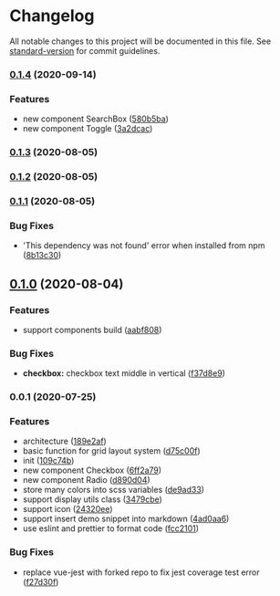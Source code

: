 # Changelog

All notable changes to this project will be documented in this file. See [standard-version](https://github.com/conventional-changelog/standard-version) for commit guidelines.

### [0.1.4](https://github.com/YanxinTang/fluent-ui/compare/v0.1.3...v0.1.4) (2020-09-14)


### Features

* new component SearchBox ([580b5ba](https://github.com/YanxinTang/fluent-ui/commit/580b5ba61ae4f2aaf1a0c3b0372f81cd9b56955b))
* new component Toggle ([3a2dcac](https://github.com/YanxinTang/fluent-ui/commit/3a2dcac4c5df975c66190763d47c49298085548e))

### [0.1.3](https://github.com/YanxinTang/fluent-ui/compare/v0.1.2...v0.1.3) (2020-08-05)

### [0.1.2](https://github.com/YanxinTang/fluent-ui/compare/v0.1.1...v0.1.2) (2020-08-05)

### [0.1.1](https://github.com/YanxinTang/fluent-ui/compare/v0.1.0...v0.1.1) (2020-08-05)


### Bug Fixes

* 'This dependency was not found' error when installed from npm ([8b13c30](https://github.com/YanxinTang/fluent-ui/commit/8b13c307efbcf9b697898c7c11d09e0c4ad42d71))

## [0.1.0](https://github.com/YanxinTang/fluent-ui/compare/v0.0.1...v0.1.0) (2020-08-04)


### Features

* support components build ([aabf808](https://github.com/YanxinTang/fluent-ui/commit/aabf80851d60541657e679815c78462c7f57e6ca))


### Bug Fixes

* **checkbox:** checkbox text middle in vertical ([f37d8e9](https://github.com/YanxinTang/fluent-ui/commit/f37d8e948a7f769a591c34f58ed884a044010f35))

### 0.0.1 (2020-07-25)


### Features

* architecture ([189e2af](https://github.com/YanxinTang/fluent-ui/commit/189e2af5dd7dc6c2c6cad4abb3a18869c4e0ed7f))
* basic function for grid layout system ([d75c00f](https://github.com/YanxinTang/fluent-ui/commit/d75c00fddc364d95b24246d422a3c41df0103082))
* init ([109c74b](https://github.com/YanxinTang/fluent-ui/commit/109c74bccd0b2c543ead947e25de7fe7917ea868))
* new component Checkbox ([6ff2a79](https://github.com/YanxinTang/fluent-ui/commit/6ff2a793c9b6be989115a391ea733bf30ab552ae))
* new component Radio ([d890d04](https://github.com/YanxinTang/fluent-ui/commit/d890d046685ce51c40d02c6d06a2a04fb21eeec2))
* store many colors into scss variables ([de9ad33](https://github.com/YanxinTang/fluent-ui/commit/de9ad334a72e2d21a9530e3307e30d5a4fc7132a))
* support display utils class ([3479cbe](https://github.com/YanxinTang/fluent-ui/commit/3479cbeb6a0d9f1f0a3e7f084280e115ee29a665))
* support icon ([24320ee](https://github.com/YanxinTang/fluent-ui/commit/24320ee7e8231c1116345ccc594d50fe52fed2e3))
* support insert demo snippet into markdown ([4ad0aa6](https://github.com/YanxinTang/fluent-ui/commit/4ad0aa6f86263852ceeb12227df446c1525f6566))
* use eslint and prettier to format code ([fcc2101](https://github.com/YanxinTang/fluent-ui/commit/fcc21014ccba282ada667a01399651cba4a22fd5))


### Bug Fixes

* replace vue-jest with forked repo to fix jest coverage test error ([f27d30f](https://github.com/YanxinTang/fluent-ui/commit/f27d30fa41fa448186470577775bb0a6e2464615))
